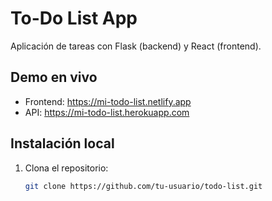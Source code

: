 # To-Do List App

Aplicación de tareas con Flask (backend) y React (frontend).

## Demo en vivo
- Frontend: https://mi-todo-list.netlify.app
- API: https://mi-todo-list.herokuapp.com

## Instalación local
1. Clona el repositorio:
   ```bash
   git clone https://github.com/tu-usuario/todo-list.git